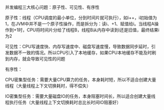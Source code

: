 并发编程三大核心问题：原子性、可见性、有序性

原子性：线程（CPU调度的最小单位，分到时间片就可执行），如i++，i初始值为1，在JVM中并不是一个原子性操作，而是拆分为：读i、+1、赋值给i。当线程A操作到+1时，CPU将时间片分给了线程B，线程B从内存中读到i还是旧值，最终结果i为2

可见性：CPU写速度快、内存写速度中、磁盘写速度慢，导致数据同步延时，引发数据不一致的情况。所以CPU引入了本地缓存，如果CPU本地缓存不能及时刷到内存，就会导致可见性的问题

有序性：

















CPU密集型任务：需要大量CPU算力的任务，本身耗时短，所以不适合创建大量线程（大量线程上下文切换耗时，得不偿失）

IO密集型任务：需要大量磁盘IO的任务，本身阻塞时间长，所以适合创建大量线程执行任务（大量线程上下文切换耗时总比长时间IO阻塞好）
